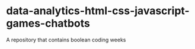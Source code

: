 # data-analytics-html-css-javascript-games-chatbots
A repository that contains boolean coding weeks 
